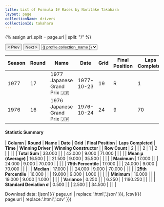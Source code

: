 ```yaml
---
title: List of Formula 1® Races by Noritake Takahara
layout: page
collectionName: drivers
collectionId: takahara
---
```


{% assign url_split = page.url | split: "/" %}
<div id="collection-navigation">
<button onclick="selector.options[selector.selectedIndex-1].value && (window.location = selector.options[selector.selectedIndex-1].value);">&lt; Prev</button>
<button onclick="selector.options[selector.selectedIndex+1].value && (window.location = selector.options[selector.selectedIndex+1].value);">Next &gt;</button>
<select id="selector" onchange="this.options[this.selectedIndex].value && (window.location = this.options[this.selectedIndex].value);">
  {% for collectionId in site.data[page.collectionName].refs %}
    {% if collectionId == page.collectionId %}
      {% assign selected = "selected" %}
    {% else %}
      {% assign selected = "" %}
    {% endif %}
    {% assign profile = site.data[page.collectionName][collectionId].profile %}
    <option value="/f1/{{ page.collectionName }}/{{ collectionId }}/{{ url_split[4] }}" {{ selected }}>{{ profile.collection_name }}</option>
  {% endfor %}
</select>
</div>

| Season | Round | Name | Date | Grid | Final Position | Laps Completed | Time | Winning Driver | Winning Constructor |
|--|--|--|--|--|--|--|--|--|--|
| 1977 | 17 | 1977 Japanese Grand Prix 🇯🇵 | 1977-10-23 | 19 | R | 1 |   | James Hunt 🇬🇧 | McLaren 🇬🇧 |
| 1976 | 16 | 1976 Japanese Grand Prix 🇯🇵 | 1976-10-24 | 24 | 9 | 70 |   | Mario Andretti 🇺🇸 | Team Lotus 🇬🇧 |

#### Statistic Summary

| **Column** | **Round** | **Name** | **Date** | **Grid** | **Final Position** | **Laps Completed** | **Time** | **Winning Driver** | **Winning Constructor** |
| **Row Count** | 2 |  |  | 2 | 1 | 2 |  |  |  |
| **Total Sum** | 33.000 |  |  | 43.000 | 9.000 | 71.000 |  |  |  |
| **Mean μ (Average)** | 16.500 |  |  | 21.500 | 9.000 | 35.500 |  |  |  |
| **Maximum** | 17.000 |  |  | 24.000 | 9.000 | 70.000 |  |  |  |
| **75th Percentile** | 17.000 |  |  | 24.000 | 9.000 | 70.000 |  |  |  |
| **Median** | 17.000 |  |  | 24.000 | 9.000 | 70.000 |  |  |  |
| **25th Percentile** | 16.000 |  |  | 19.000 | 9.000 | 1.000 |  |  |  |
| **Minimum** | 16.000 |  |  | 19.000 | 9.000 | 1.000 |  |  |  |
| **Variance** | 0.250 |  |  | 6.250 |  | 1190.250 |  |  |  |
| **Standard Deviation σ** | 0.500 |  |  | 2.500 |  | 34.500 |  |  |  |

Download data: [json]({{ page.url | replace:'.html','.json' }}), [csv]({{ page.url | replace:'.html','.csv' }})
